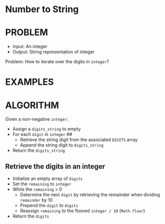 # Number to String

# PROBLEM

- Input: An integer
- Output: String representation of integer

Problem: How to iterate over the digits in `integer`?

# EXAMPLES

# ALGORITHM

Given a non-negative `integer`:

- Assign a `digits_string` to empty
- For each `digit` in `integer` ##
  - Retrieve the string digit from the associated `DIGITS` array
  - Append the string digit to `digits_string`
- Return the `digits_string`

## Retrieve the digits in an integer

- Initialize an empty array of `digits`
- Set the `remaining` to `integer`
- While the `remaining` > 0
  - Determine the next `digit` by retrieving the remainder when dividing `remainder` by 10
  - Prepend the `digit` to `digits`
  - Reassign `remaining` to the floored `integer / 10` (`Math.floor`)
- Return the `digits`
